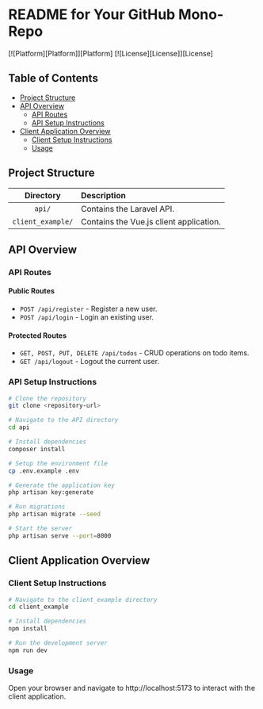 <!-- Para abrir el preview en Atom: ^ (control) + shift + M -->

# README for Your GitHub Mono-Repo
[![Platform][Platform]][Platform]
[![License][License]][License]

## Table of Contents
- [Project Structure](#project-structure)
- [API Overview](#api-overview)
  - [API Routes](#api-routes)
  - [API Setup Instructions](#api-setup-instructions)
- [Client Application Overview](#client-application-overview)
  - [Client Setup Instructions](#client-setup-instructions)
  - [Usage](#usage)

## Project Structure
| Directory | Description |
|:---------:|:------------|
| `api/` | Contains the Laravel API. |
| `client_example/` | Contains the Vue.js client application. |

## API Overview

### API Routes
#### Public Routes
- `POST /api/register` - Register a new user.
- `POST /api/login` - Login an existing user.

#### Protected Routes
- `GET, POST, PUT, DELETE /api/todos` - CRUD operations on todo items.
- `GET /api/logout` - Logout the current user.

### API Setup Instructions
```bash
# Clone the repository
git clone <repository-url>

# Navigate to the API directory
cd api

# Install dependencies
composer install

# Setup the environment file
cp .env.example .env

# Generate the application key
php artisan key:generate

# Run migrations
php artisan migrate --seed

# Start the server
php artisan serve --port=8000
```
## Client Application Overview
### Client Setup Instructions
```bash
# Navigate to the client_example directory
cd client_example

# Install dependencies
npm install

# Run the development server
npm run dev
```
### Usage
Open your browser and navigate to http://localhost:5173 to interact with the client application.

